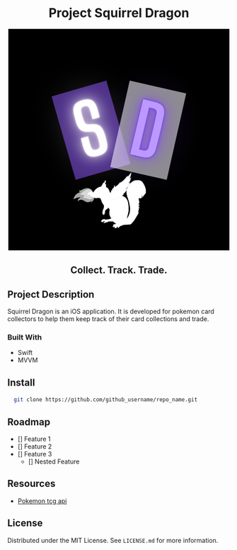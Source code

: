 <h1 align="center">Project Squirrel Dragon</h1>
<div align="center">
  <img src="https://github.com/justinewright/project-squirrel-dragon/blob/main/squirrel-dragon-logo.png">
</div>

<h2 align="center">Collect. Track. Trade.</h2>

## Project Description
Squirrel Dragon is an iOS application. It is developed for pokemon card collectors to help them keep track of their card collections and trade.
### Built With
* Swift 
* MVVM
## Install
 ```sh
   git clone https://github.com/github_username/repo_name.git
   ```
<!-- ROADMAP -->
## Roadmap

- [] Feature 1
- [] Feature 2
- [] Feature 3
    - [] Nested Feature

## Resources

*   [Pokemon tcg api](https://docs.pokemontcg.io/)


## License
Distributed under the MIT License. See `LICENSE.md` for more information.

<!-- MARKDOWN LINKS & IMAGES -->
[license-shield]: https://img.shields.io/github/license/github_username/repo_name.svg?style=for-the-badge
[license-url]: https://github.com/justinewright/project-squirrel-dragon/blob/main/LICENSE

